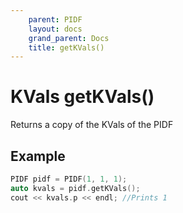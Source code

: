```yaml
---
    parent: PIDF
    layout: docs
    grand_parent: Docs
    title: getKVals()
---
```

# KVals getKVals()
Returns a copy of the KVals of the PIDF

## Example
```cpp
PIDF pidf = PIDF(1, 1, 1);
auto kvals = pidf.getKVals();
cout << kvals.p << endl; //Prints 1
```